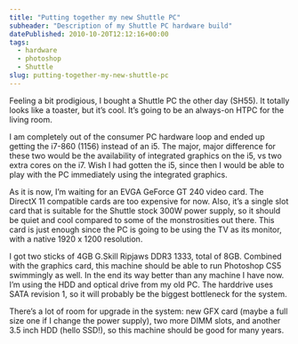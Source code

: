 ```yaml
---
title: "Putting together my new Shuttle PC"
subheader: "Description of my Shuttle PC hardware build"
datePublished: 2010-10-20T12:12:16+00:00
tags:
  - hardware
  - photoshop
  - Shuttle
slug: putting-together-my-new-shuttle-pc
---
```

Feeling a bit prodigious, I bought a Shuttle PC the other day (SH55). It totally
looks like a toaster, but it’s cool. It’s going to be an always-on HTPC for the
living room.

I am completely out of the consumer PC hardware loop and ended up getting the
i7-860 (1156) instead of an i5. The major, major difference for these two would
be the availability of integrated graphics on the i5, vs two extra cores on the
i7. Wish I had gotten the i5, since then I would be able to play with the PC
immediately using the integrated graphics.

As it is now, I’m waiting for an EVGA GeForce GT 240 video card. The DirectX 11
compatible cards are too expensive for now. Also, it’s a single slot card that
is suitable for the Shuttle stock 300W power supply, so it should be quiet and
cool compared to some of the monstrosities out there. This card is just enough
since the PC is going to be using the TV as its monitor, with a native 1920
x 1200 resolution.

I got two sticks of 4GB G.Skill Ripjaws DDR3 1333, total of 8GB. Combined with
the graphics card, this machine should be able to run Photoshop CS5 swimmingly
as well. In the end its way better than any machine I have now. I’m using the
HDD and optical drive from my old PC. The harddrive uses SATA revision 1, so it
will probably be the biggest bottleneck for the system.

There’s a lot of room for upgrade in the system: new GFX card (maybe a full size
one if I change the power supply), two more DIMM slots, and another 3.5 inch HDD
(hello SSD!), so this machine should be good for many years.

